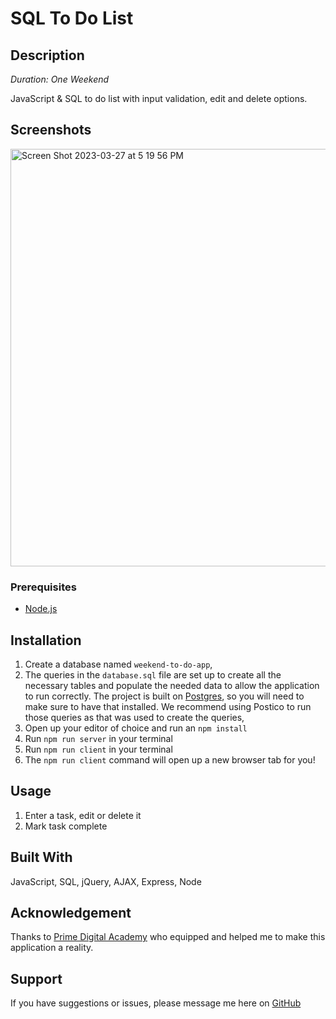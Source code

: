 # SQL To Do List

## Description

_Duration: One Weekend_

JavaScript & SQL to do list with input validation, edit and delete options.

## Screenshots

<img width="668" alt="Screen Shot 2023-03-27 at 5 19 56 PM" src="https://user-images.githubusercontent.com/98715838/228079921-0169e9f8-bb8d-44be-8cbd-d147834694c4.png">

### Prerequisites

- [Node.js](https://nodejs.org/en/)

## Installation

1. Create a database named `weekend-to-do-app`,
2. The queries in the `database.sql` file are set up to create all the necessary tables and populate the needed data to allow the application to run correctly. The project is built on [Postgres](https://www.postgresql.org/download/), so you will need to make sure to have that installed. We recommend using Postico to run those queries as that was used to create the queries, 
3. Open up your editor of choice and run an `npm install`
4. Run `npm run server` in your terminal
5. Run `npm run client` in your terminal
6. The `npm run client` command will open up a new browser tab for you!

## Usage

1. Enter a task, edit or delete it
2. Mark task complete

## Built With

JavaScript, SQL, jQuery, AJAX, Express, Node

## Acknowledgement
Thanks to [Prime Digital Academy](www.primeacademy.io) who equipped and helped me to make this application a reality.

## Support
If you have suggestions or issues, please message me here on [GitHub](https://github.com/heidign)
